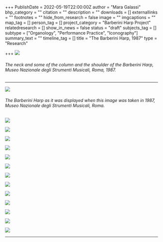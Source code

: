 +++
PublishDate = 2022-05-19T22:00:00Z
author = "Mara Galassi"
bhp_category = ""
citation = ""
description = ""
downloads = []
externallinks = ""
footnotes = ""
hide_from_research = false
image = ""
imgcaptions = ""
map_tag = []
person_tag = []
project_category = "Barberini Harp Project"
relatedresearch = []
show_in_news = false
status = "draft"
subjects_tag = []
subtype = ["Organology", "Performance Practice", "Iconography"]
summary_text = ""
timeline_tag = []
title = "The Barberini Harp, 1987"
type = "Research"

+++
![](/images/string-pins.jpg)

###### The neck and some of the column and the shoulder of the Barberini Harp, Museo Nazionale degli Strumenti Musicali, Roma, 1987.

***

![](/images/the-harp.jpg)

###### The Barberini Harp as it was displayed when this image was taken in 1987, Museo Nazionale degli Strumenti Musicali, Roma.

![](/images/strings-and-shoulder.jpg)

![](/images/shoulder.jpg)

![](/images/soundbox.jpg)

![](/images/soundboard-and-strings.jpg)

![](/images/soundboard-hole-buttons.jpg)

![](/images/soundboard-detail.jpg)

![](/images/soundboard-strings-detail.jpg)

![](/images/lowest-strings.jpg)

![](/images/soundbox-detail-copy.jpg)

![](/images/base.jpg)

![](/images/mara-image-bottom-harp.jpg)

![](/images/columns-strings.jpg)

![](/images/column-soundboard-copy.jpg)

***